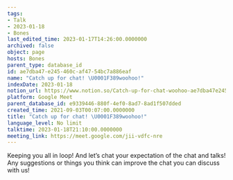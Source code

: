 ```yaml
---
tags:
- Talk
- 2023-01-18
- Bones
last_edited_time: 2023-01-17T14:26:00.0000000
archived: false
object: page
hosts: Bones
parent_type: database_id
id: ae7dba47-e245-460c-af47-54bc7a886eaf
name: "Catch up for chat! \U0001F389woohoo!"
indexDate: 2023-01-18
notion_url: https://www.notion.so/Catch-up-for-chat-woohoo-ae7dba47e245460caf4754bc7a886eaf
platform: Google Meet
parent_database_id: e9339446-880f-4ef0-8ad7-8ad1f507dded
created_time: 2021-09-03T00:07:00.0000000
title: "Catch up for chat! \U0001F389woohoo!"
language_level: No limit
talktime: 2023-01-18T21:10:00.0000000
meeting_link: https://meet.google.com/jii-vdfc-nre
---
```


Keeping you all in loop! And let’s chat your expectation of the chat and talks!
Any suggestions or things you think can improve the chat you can discuss with us!






